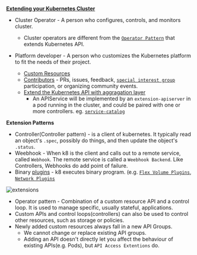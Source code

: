 **[Extending your Kubernetes Cluster](https://kubernetes.io/docs/concepts/extend-kubernetes/extend-cluster/)**

- Cluster Operator - A person who configures, controls, and monitors cluster.
  - Cluster operators are different from the [`Operator Pattern`](https://coreos.com/operators/) that extends Kubernetes API.

- Platform developer - A person who customizes the Kubernetes platform to fit the needs of their project.
  - [Custom Resources](https://kubernetes.io/docs/concepts/extend-kubernetes/api-extension/custom-resources/)
  - [Contributors](https://kubernetes.io/docs/reference/glossary/?all=true#term-contributor) - PRs, issues, feedback, [`special interest group`](https://github.com/kubernetes/community/blob/master/sig-list.md#master-sig-list) participation, or organizing community events.
  - [Extend the Kubernetes API with aggragation layer](https://kubernetes.io/docs/concepts/extend-kubernetes/api-extension/apiserver-aggregation/)
    - An  APIService will be implemented by an `extension-apiserver` in a pod running in the cluster, and could be paired with one or more controllers. eg. [`service-catalog`](https://github.com/kubernetes-sigs/service-catalog/blob/master/README.md)
    
**Extension Patterns**
  - Controller(Controller pattern) - is a client of kubernetes. It typically read an object's `.spec`, possibly do things, and then update the object's `.status`.
  - Weebhook - When k8 is the client and calls out to a remote service, called `Webhook`. The remote service is called a `Weebhook Backend`. Like Controllers, Webhooks do add point of failure.
  - Binary [plugins](https://kubernetes.io/docs/tasks/extend-kubectl/kubectl-plugins/) - k8 executes binary program. (e.g. [`Flex Volume Plugins`](https://github.com/kubernetes/community/blob/master/contributors/devel/sig-storage/flexvolume.md), [`Network Plugins`](https://kubernetes.io/docs/concepts/extend-kubernetes/compute-storage-net/network-plugins/)
  
  
  ![extensions ](https://docs.google.com/drawings/d/e/2PACX-1vQBRWyXLVUlQPlp7BvxvV9S1mxyXSM6rAc_cbLANvKlu6kCCf-kGTporTMIeG5GZtUdxXz1xowN7RmL/pub?w=960&h=720)
 
 
- Operator pattern - Combination of a custom resource API and a control loop. It is used to manage specific, usually stateful, applications. 
- Custom APIs and control loops(controllers) can also be used to control other resources, such as storage or policies.
- Newly added custom resources always fall in a new API Groups. 
  - We cannot change or replace existing API groups.
  - Adding an API doesn't directly let you affect the behaviour of existing APIs(e.g. Pods), but `API Access Extentions` do.
  
  